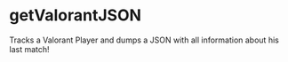 # getValorantJSON
Tracks a Valorant Player and dumps a JSON with all information about his last match!
